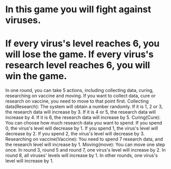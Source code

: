 # In this game you will fight against viruses.
# If every virus's level reaches 6, you will lose the game. If every virus's research level reaches 6, you will win the game.
In one round, you can take 5 actions, including collecting data, curing, researching on vaccine and moving. If you want to collect data, cure or research on vaccine, you need to move to that point first.
Collecting data(Research): The system will obtain a number randomly. If it is 1, 2 or 3, the research data will increase by 3. If it is 4 or 5, the research data will increase by 4. If it is 6, the research data will increase by 5.
Curing(Cure): You can choose how much research data you want to spend. If you spend 0, the virus's level will decrease by 1. If you spend 1, the virus's level will decrease by 2. If you spend 2, the virus's level will decrease by 3.
Researching on vaccine(Vaccine): You need to spend 7 research data, and the research level will increase by 1.
Moving(move): You can move one step once.
In round 3, round 5 and round 7, one virus's level will increase by 2. In round 8, all viruses' levels will increase by 1. In other rounds, one virus's level will increase by 1.
